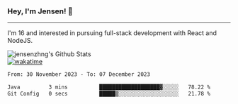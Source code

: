 ### Hey, I'm Jensen! 👋

---

I'm 16 and interested in pursuing full-stack development with React and NodeJS.

![jensenzhng's Github Stats](https://github-readme-stats.vercel.app/api?username=jensenzhng&theme=dark&show_icons=true&count_private=true)
<br />
[![wakatime](https://wakatime.com/badge/user/cbfc263d-3611-4e36-8278-8fad45fe3f62.svg)](https://wakatime.com/@cbfc263d-3611-4e36-8278-8fad45fe3f62)

<!--START_SECTION:waka-->

```txt
From: 30 November 2023 - To: 07 December 2023

Java         3 mins          ███████████████████▓░░░░░   78.22 %
Git Config   0 secs          █████▒░░░░░░░░░░░░░░░░░░░   21.78 %
```

<!--END_SECTION:waka-->
